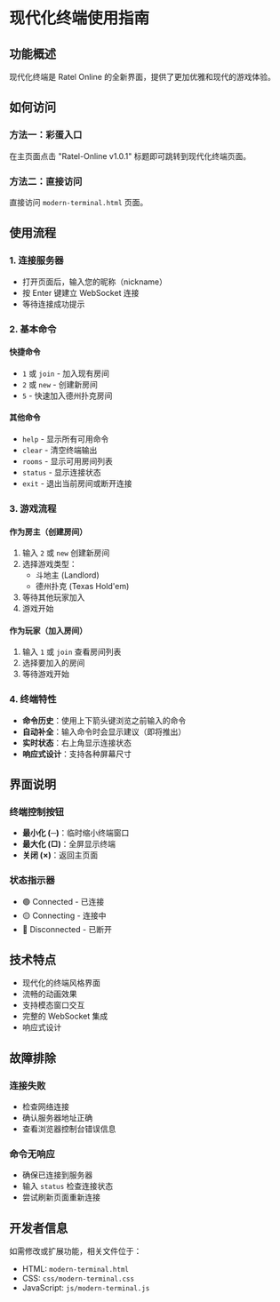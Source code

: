 # 现代化终端使用指南

## 功能概述

现代化终端是 Ratel Online 的全新界面，提供了更加优雅和现代的游戏体验。

## 如何访问

### 方法一：彩蛋入口
在主页面点击 "Ratel-Online v1.0.1" 标题即可跳转到现代化终端页面。

### 方法二：直接访问
直接访问 `modern-terminal.html` 页面。

## 使用流程

### 1. 连接服务器
- 打开页面后，输入您的昵称（nickname）
- 按 Enter 键建立 WebSocket 连接
- 等待连接成功提示

### 2. 基本命令

#### 快捷命令
- `1` 或 `join` - 加入现有房间
- `2` 或 `new` - 创建新房间
- `5` - 快速加入德州扑克房间

#### 其他命令
- `help` - 显示所有可用命令
- `clear` - 清空终端输出
- `rooms` - 显示可用房间列表
- `status` - 显示连接状态
- `exit` - 退出当前房间或断开连接

### 3. 游戏流程

#### 作为房主（创建房间）
1. 输入 `2` 或 `new` 创建新房间
2. 选择游戏类型：
   - 斗地主 (Landlord)
   - 德州扑克 (Texas Hold'em)
3. 等待其他玩家加入
4. 游戏开始

#### 作为玩家（加入房间）
1. 输入 `1` 或 `join` 查看房间列表
2. 选择要加入的房间
3. 等待游戏开始

### 4. 终端特性

- **命令历史**：使用上下箭头键浏览之前输入的命令
- **自动补全**：输入命令时会显示建议（即将推出）
- **实时状态**：右上角显示连接状态
- **响应式设计**：支持各种屏幕尺寸

## 界面说明

### 终端控制按钮
- **最小化 (─)**：临时缩小终端窗口
- **最大化 (□)**：全屏显示终端
- **关闭 (×)**：返回主页面

### 状态指示器
- 🟢 Connected - 已连接
- 🟡 Connecting - 连接中
- 🔴 Disconnected - 已断开

## 技术特点

- 现代化的终端风格界面
- 流畅的动画效果
- 支持模态窗口交互
- 完整的 WebSocket 集成
- 响应式设计

## 故障排除

### 连接失败
- 检查网络连接
- 确认服务器地址正确
- 查看浏览器控制台错误信息

### 命令无响应
- 确保已连接到服务器
- 输入 `status` 检查连接状态
- 尝试刷新页面重新连接

## 开发者信息

如需修改或扩展功能，相关文件位于：
- HTML: `modern-terminal.html`
- CSS: `css/modern-terminal.css`
- JavaScript: `js/modern-terminal.js`
